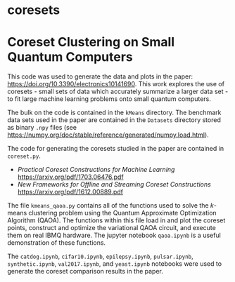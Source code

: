 # coresets

# Coreset Clustering on Small Quantum Computers
This code was used to generate the data and plots in the paper: https://doi.org/10.3390/electronics10141690. This work explores the use of coresets - small sets of data which accurately summarize a larger data set - to fit large machine learning problems onto small quantum computers.

The bulk on the code is contained in the `kMeans` directory. The benchmark data sets used in the paper are contained in the `Datasets` directory stored as binary `.npy` files (see https://numpy.org/doc/stable/reference/generated/numpy.load.html).

The code for generating the coresets studied in the paper are contained in `coreset.py`.
- *Practical Coreset Constructions for Machine Learning* https://arxiv.org/pdf/1703.06476.pdf
- *New Frameworks for Offline and Streaming Coreset Constructions* https://arxiv.org/pdf/1612.00889.pdf

The file `kmeans_qaoa.py` contains all of the functions used to solve the *k*-means clustering problem using the Quantum Approximate Optimization Algorithm (QAOA). The functions within this file load in and plot the coreset points, construct and optimize the variational QAOA circuit, and execute them on real IBMQ hardware. The jupyter notebook `qaoa.ipynb` is a useful demonstration of these functions.

The `catdog.ipynb`, `cifar10.ipynb`, `epilepsy.ipynb`, `pulsar.ipynb`, `synthetic.ipynb`, `val2017.ipynb`, and `yeast.ipynb` notebooks were used to generate the coreset comparison results in the paper.
